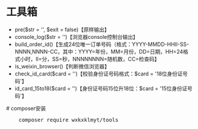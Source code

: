 # 工具箱
<ul>
	<li>pre($str = '', $exit = false)【原样输出】</li>
	<li>console_log($str = '')【浏览器console控制台输出】</li>
	<li>build_order_id()【生成24位唯一订单号码（格式：YYYY-MMDD-HHII-SS-NNNN,NNNN-CC，其中：YYYY=年份，MM=月份，DD=日期，HH=24格式小时，II=分，SS=秒，NNNNNNNN=随机数，CC=检查码】</li>
	<li>is_weixin_browser()【判断微信浏览器】</li>
	<li>check_id_card($card = '')【校验身份证号码格式：$card = '18位身份证号码'】</li>
	<li>id_card_15to18($card = '')【身份证号码15位升18位：$card = '15位身份证号码'】</li>
</ul>
# composer安装
<pre>
	composer require wxkxklmyt/tools
</pre>